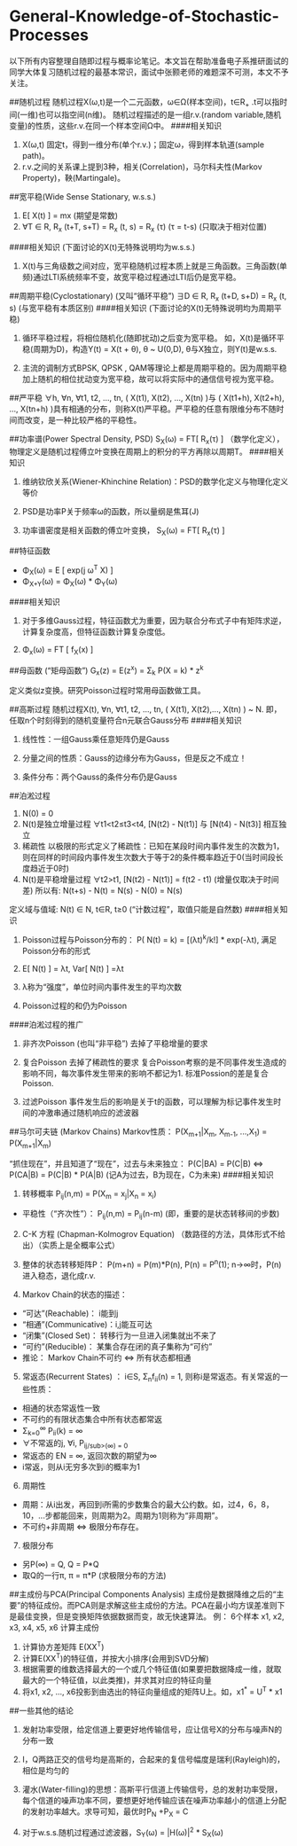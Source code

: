 # General-Knowledge-of-Stochastic-Processes

以下所有内容整理自随即过程与概率论笔记。本文旨在帮助准备电子系推研面试的同学大体复习随机过程的最基本常识，面试中张颢老师的难题深不可测，本文不予关注。

##随机过程
随机过程X(ω,t)是一个二元函数，ω∈Ω(样本空间)，t∈R<sub>+</sub> .t可以指时间(一维)也可以指空间(n维)。
随机过程描述的是一组r.v.(random variable,随机变量)的性质，这些r.v.在同一个样本空间Ω中。
####相关知识
1. X(ω,t)  固定t，得到一维分布(单个r.v.)；固定ω，得到样本轨道(sample path)。
2. r.v.之间的关系课上提到3种，相关(Correlation)，马尔科夫性(Markov Property)，鞅(Martingale)。


##宽平稳(Wide Sense Stationary, w.s.s.)
1. E[ X(t) ] = mx   (期望是常数)
2. ∀T ∈ R, R<sub>x</sub> (t+T, s+T) = R<sub>x</sub> (t, s) = R<sub>x</sub> (τ)   (τ = t-s) (只取决于相对位置)

####相关知识 (下面讨论的X(t)无特殊说明均为w.s.s.)
1. X(t)与三角级数之间对应，宽平稳随机过程本质上就是三角函数。三角函数(单频)通过LTI系统频率不变，故宽平稳过程通过LTI后仍是宽平稳。


##周期平稳(Cyclostationary) (又叫“循环平稳”)
∃D ∈ R, R<sub>x</sub> (t+D, s+D) = R<sub>x</sub> (t, s)  (与宽平稳有本质区别)
####相关知识 (下面讨论的X(t)无特殊说明均为周期平稳)
1. 循环平稳过程，将相位随机化(随即扰动)之后变为宽平稳。
如，X(t)是循环平稳(周期为D)，构造Y(t) = X(t + θ), θ ~ U(0,D), θ与X独立，则Y(t)是w.s.s.

2. 主流的调制方式BPSK, QPSK , QAM等理论上都是周期平稳的。因为周期平稳加上随机的相位扰动变为宽平稳，故可以将实际中的通信信号视为宽平稳。

##严平稳
∀h, ∀n, ∀t1, t2, ..., tn, ( X(t1), X(t2), ..., X(tn) )与 ( X(t1+h), X(t2+h), ..., X(tn+h) )具有相通的分布，则称X(t)严平稳。严平稳的任意有限维分布不随时间而改变，是一种比较严格的平稳性。

##功率谱(Power Spectral Density, PSD)
S<sub>X</sub>(ω) = FT[ R<sub>x</sub>(τ) ] （数学化定义），物理定义是随机过程傅立叶变换在周期上的积分的平方再除以周期T。
####相关知识
1. 维纳钦欣关系(Wiener-Khinchine Relation)：PSD的数学化定义与物理化定义等价

2. PSD是功率P关于频率ω的函数，所以量纲是焦耳(J)

3. 功率谱密度是相关函数的傅立叶变换， S<sub>X</sub>(ω) = FT[ R<sub>x</sub>(τ) ]

##特征函数
 - Φ<sub>X</sub>(ω) = E [ exp(j  ω<sup>T</sup>  X) ]
 - Φ<sub>X+Y</sub>(ω) = Φ<sub>X</sub>(ω) * Φ<sub>Y</sub>(ω)

####相关知识
1. 对于多维Gauss过程，特征函数尤为重要，因为联合分布式子中有矩阵求逆，计算复杂度高，但特征函数计算复杂度低。

2. Φ<sub>x</sub>(ω) = FT [ f<sub>X</sub>(x) ]

##母函数 (“矩母函数”)
G<sub>x</sub>(z) = E(z<sup>x</sup>) = Σ<sub>k</sub> P(X = k) * z<sup>k</sup>

定义类似z变换。研究Poisson过程时常用母函数做工具。

##高斯过程
随机过程X(t), ∀n, ∀t1, t2, ..., tn, ( X(t1), X(t2),..., X(tn) ) ~ N. 即，任取n个时刻得到的随机变量符合n元联合Gauss分布
####相关知识
1. 线性性：一组Gauss乘任意矩阵仍是Gauss

2. 分量之间的性质：Gauss的边缘分布为Gauss，但是反之不成立！

3. 条件分布：两个Gauss的条件分布仍是Gauss

##泊淞过程
1. N(0) = 0
2. N(t)是独立增量过程   ∀t1<t2≤t3<t4, [N(t2) - N(t1)] 与 [N(t4) - N(t3)] 相互独立
3. 稀疏性   以极限的形式定义了稀疏性：已知在某段时间内事件发生的次数为1，则在同样的时间段内事件发生次数大于等于2的条件概率趋近于0(当时间段长度趋近于0时)
4. N(t)是平稳增量过程    ∀t2>t1, [N(t2) - N(t1)] = f(t2 - t1)  (增量仅取决于时间差) 所以有: N(t+s) - N(t) = N(s) - N(0) = N(s)

定义域与值域: N(t) ∈ N, t∈R, t≥0 (“计数过程”，取值只能是自然数)
####相关知识
1. Poisson过程与Poisson分布的： P( N(t) = k) = [(λt)<sup>k</sup>/k!] * exp(-λt), 满足Poisson分布的形式

2. E[ N(t) ] = λt, Var[ N(t) ] =λt

3. λ称为“强度”，单位时间内事件发生的平均次数

4. Poisson过程的和仍为Poisson

####泊淞过程的推广
1. 非齐次Poisson (也叫“非平稳”)
去掉了平稳增量的要求

2. 复合Poisson  去掉了稀疏性的要求
复合Poisson考察的是不同事件发生造成的影响不同，每次事件发生带来的影响不都记为1. 标准Possion的差是复合Poisson.

3. 过滤Poisson
事件发生后的影响是关于t的函数，可以理解为标记事件发生时间的冲激串通过随机响应的滤波器

##马尔可夫链 (Markov Chains)
Markov性质： P(X<sub>m+1</sub>|X<sub>m</sub>, X<sub>m-1</sub>, ...,X<sub>1</sub>) = P(X<sub>m+1</sub>|X<sub>m</sub>)

“抓住现在”，并且知道了“现在”，过去与未来独立： P(C|BA) = P(C|B) <=> P(CA|B) = P(C|B) * P(A|B)  (记A为过去，B为现在，C为未来)
####相关知识
1. 转移概率 P<sub>ij</sub>(n,m) = P(X<sub>m</sub> = x<sub>j</sub>|X<sub>n</sub> = x<sub>i</sub>)
 - 平稳性（“齐次性”）： P<sub>ij</sub>(n,m) = P<sub>ij</sub>(n-m)   (即，重要的是状态转移间的步数)

2. C-K 方程 (Chapman-Kolmogrov Equation)  （数路径的方法，具体形式不给出）（实质上是全概率公式）

3. 整体的状态转移矩阵P： P(m+n) = P(m)*P(n), P(n) = P<sup>n</sup>(1); n→∞时，P(n)进入稳态，退化成r.v.

4. Markov Chain的状态的描述：
 + “可达”(Reachable)： i能到j
 + “相通”(Communicative)：i,j能互可达
 + “闭集”(Closed Set)： 转移行为一旦进入闭集就出不来了
 + “可约”(Reducible)： 某集合存在闭的真子集称为“可约”
 + 推论： Markov Chain不可约 <=> 所有状态都相通

5. 常返态(Recurrent States) ： i∈S, Σ<sub>n</sub>f<sub>ii</sub>(n) = 1, 则称i是常返态。有关常返的一些性质：
 - 相通的状态常返性一致
 - 不可约的有限状态集合中所有状态都常返
 - Σ<sub>k=0</sub><sup>∞</sup> P<sub>ii</sub>(k) = ∞
 - ∀不常返的j, ∀i, P<sub>ij/sub>(∞) = 0
 - 常返态的 EN = ∞, 返回次数的期望为∞
 - i常返，则从i无穷多次到i的概率为1

6. 周期性
 - 周期：从i出发，再回到i所需的步数集合的最大公约数。如，过4，6，8，10，...步都能回来，则周期为2。周期为1则称为“非周期”。
 - 不可约+非周期 <=> 极限分布存在。

7. 极限分布
 - 另P(∞) = Q, Q = P*Q
 - 取Q的一行π, π = π*P (求极限分布的方法)

##主成份与PCA(Principal Components Analysis)
主成份是数据降维之后的“主要”的特征成份。而PCA则是求解这些主成份的方法。PCA在最小均方误差准则下是最佳变换，但是变换矩阵依据数据而变，故无快速算法。
例： 6个样本 x1, x2, x3, x4, x5, x6 计算主成份 

1. 计算协方差矩阵 E(XX<sup>T</sup>)
2. 计算E(XX<sup>T</sup>)的特征值，并按大小排序(会用到SVD分解)
3. 根据需要的维数选择最大的一个或几个特征值(如果要把数据降成一维，就取最大的一个特征值，以此类推)，并求其对应的特征向量
4. 将x1, x2, ..., x6投影到由选出的特征向量组成的矩阵U上。如，x1<sup>*</sup> = U<sup>T</sup> * x1

##一些其他的结论
1. 发射功率受限，给定信道上要更好地传输信号，应让信号X的分布与噪声N的分布一致

2. I，Q两路正交的信号均是高斯的，合起来的复信号幅度是瑞利(Rayleigh)的，相位是均匀的

3. 灌水(Water-filling)的思想：高斯平行信道上传输信号，总的发射功率受限，每个信道的噪声功率不同，要想更好地传输应该在噪声功率越小的信道上分配的发射功率越大。求导可知，最优时P<sub>N</sub> +P<sub>X</sub> = C

4. 对于w.s.s.随机过程通过滤波器，S<sub>Y</sub>(ω) = |H(ω)|<sup>2</sup> * S<sub>X</sub>(ω)